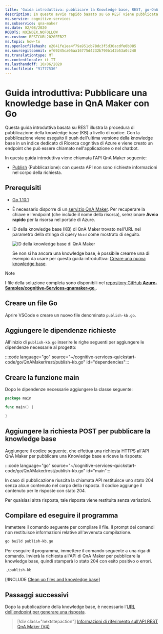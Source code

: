 ```yaml
---
title: 'Guida introduttiva: pubblicare la Knowledge base, REST, go-QnA Maker'
description: In questo avvio rapido basato su Go REST viene pubblicata la knowledge base e viene creato un endpoint che può essere chiamato nell'applicazione o nel chatbot.
ms.service: cognitive-services
ms.subservice: qna-maker
ms.date: 02/08/2020
ROBOTS: NOINDEX,NOFOLLOW
ms.custom: RESTCURL2020FEB27
ms.topic: how-to
ms.openlocfilehash: e2041fe1ea4f79a951cb78dc3f5d36acdfe0b085
ms.sourcegitcommit: ef69245ca06aa16775d4232b790b142b53a0c248
ms.translationtype: MT
ms.contentlocale: it-IT
ms.lasthandoff: 10/06/2020
ms.locfileid: "91777536"
---
```

# <a name="quickstart-publish-a-knowledge-base-in-qna-maker-using-go"></a>Guida introduttiva: Pubblicare una knowledge base in QnA Maker con Go

Questa guida introduttiva basata su REST illustra la procedura di pubblicazione della knowledge base (KB) a livello di codice. Con la pubblicazione viene eseguito il push dell'ultima versione della knowledge base in un indice dedicato di Ricerca cognitiva di Azure e viene creato un endpoint che può essere chiamato nell'applicazione o nel chatbot.

In questa guida introduttiva viene chiamata l'API QnA Maker seguente:
* [Publish](https://docs.microsoft.com/rest/api/cognitiveservices/qnamaker/knowledgebase/publish) (Pubblicazione): con questa API non sono richieste informazioni nel corpo della richiesta.

## <a name="prerequisites"></a>Prerequisiti

* [Go 1.10.1](https://golang.org/dl/)
* È necessario disporre di un [servizio QnA Maker](../How-To/set-up-qnamaker-service-azure.md). Per recuperare la chiave e l'endpoint (che include il nome della risorsa), selezionare **Avvio rapido** per la risorsa nel portale di Azure.

* ID della knowledge base (KB) di QnA Maker trovato nell'URL nel parametro della stringa di query `kbid` come mostrato di seguito.

    ![ID della knowledge base di QnA Maker](../media/qnamaker-quickstart-kb/qna-maker-id.png)

    Se non si ha ancora una knowledge base, è possibile crearne una di esempio da usare per questa guida introduttiva: [Creare una nuova knowledge base](create-new-kb-csharp.md).

> [!NOTE]
> I file della soluzione completa sono disponibili nel [repository GitHub **Azure-Samples/cognitive-Services-qnamaker-go** ](https://github.com/Azure-Samples/cognitive-services-qnamaker-go/tree/master/documentation-samples/quickstarts/publish-knowledge-base).

## <a name="create-a-go-file"></a>Creare un file Go

Aprire VSCode e creare un nuovo file denominato `publish-kb.go`.

## <a name="add-the-required-dependencies"></a>Aggiungere le dipendenze richieste

All'inizio di `publish-kb.go` inserire le righe seguenti per aggiungere le dipendenze necessarie al progetto:

:::code language="go" source="~/cognitive-services-quickstart-code/go/QnAMaker/rest/publish-kb.go" id="dependencies":::

## <a name="create-the-main-function"></a>Creare la funzione main

Dopo le dipendenze necessarie aggiungere la classe seguente:

```Go
package main

func main() {

}
```

## <a name="add-post-request-to-publish-kb"></a>Aggiungere la richiesta POST per pubblicare la knowledge base

Aggiungere il codice seguente, che effettua una richiesta HTTPS all'API QnA Maker per pubblicare una Knowledge base e riceve la risposta:

:::code language="go" source="~/cognitive-services-quickstart-code/go/QnAMaker/rest/publish-kb.go" id="main":::

In caso di pubblicazione riuscita la chiamata API restituisce uno stato 204 senza alcun contenuto nel corpo della risposta. Il codice aggiunge il contenuto per le risposte con stato 204.

Per qualsiasi altra risposta, tale risposta viene restituita senza variazioni.

## <a name="build-and-run-the-program"></a>Compilare ed eseguire il programma

Immettere il comando seguente per compilare il file. Il prompt dei comandi non restituisce informazioni relative all'avvenuta compilazione.

```bash
go build publish-kb.go
```

Per eseguire il programma, immettere il comando seguente a una riga di comando. Invierà la richiesta all'API di QnA Maker per pubblicare la knowledge base, quindi stamperà lo stato 204 con esito positivo o errori.

```bash
./publish-kb
```

[!INCLUDE [Clean up files and knowledge base](../../../../includes/cognitive-services-qnamaker-quickstart-cleanup-resources.md)]

## <a name="next-steps"></a>Passaggi successivi

Dopo la pubblicazione della knowledge base, è necessario l'[URL dell'endpoint per generare una risposta](./get-answer-from-knowledge-base-go.md).

> [!div class="nextstepaction"]
> [Informazioni di riferimento sull'API REST QnA Maker (V4)](https://go.microsoft.com/fwlink/?linkid=2092179)
